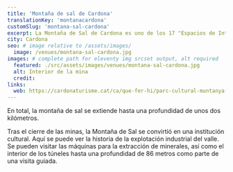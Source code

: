 ```yaml
---
title: 'Montaña de sal de Cardona'
translationKey: 'montanacardona'
customSlug: 'montana-sal-cardona'
excerpt: La Montaña de Sal de Cardona es uno de los 17 "Espacios de Interés Natural de Cataluña". Todavía crece porque la lluvia lo erosiona.
city: Cardona
seo: # image relative to /assets/images/
  image: /venues/montana-sal-cardona.jpg
images: # complete path for eleventy img srcset output, alt required
  featured: ./src/assets/images/venues/montana-sal-cardona.jpg
  alt: Interior de la mina
  credit:
links:
  web: https://cardonaturisme.cat/ca/que-fer-hi/parc-cultural-muntanya-de-sal
---
```


En total, la montaña de sal se extiende hasta una profundidad de unos dos kilómetros.

Tras el cierre de las minas, la Montaña de Sal se convirtió en una institución cultural. Aquí se puede ver la historia de la explotación industrial del valle. Se pueden visitar las máquinas para la extracción de minerales, así como el interior de los túneles hasta una profundidad de 86 metros como parte de una visita guiada.
